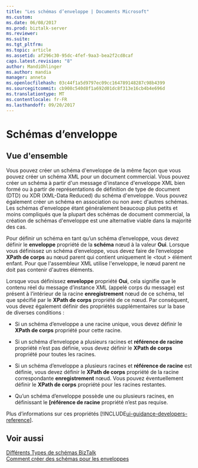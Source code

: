 ```yaml
---
title: "Les schémas d’enveloppe | Documents Microsoft"
ms.custom: 
ms.date: 06/08/2017
ms.prod: biztalk-server
ms.reviewer: 
ms.suite: 
ms.tgt_pltfrm: 
ms.topic: article
ms.assetid: af296c30-95dc-4fef-9aa3-bea2f2cd8caf
caps.latest.revision: "8"
author: MandiOhlinger
ms.author: mandia
manager: anneta
ms.openlocfilehash: 03c44f1a5d9797ec09cc164789148287c98b4399
ms.sourcegitcommit: cb908c540d8f1a692d01dc8f313e16cb4b4e696d
ms.translationtype: MT
ms.contentlocale: fr-FR
ms.lasthandoff: 09/20/2017
---
```

# <a name="envelope-schemas"></a>Schémas d’enveloppe

## <a name="overview"></a>Vue d'ensemble
Vous pouvez créer un schéma d'enveloppe de la même façon que vous pouvez créer un schéma XML pour un document commercial. Vous pouvez créer un schéma à partir d'un message d'instance d'enveloppe XML bien formé ou à partir de représentations de définition de type de document (DTD) ou XDR (XML-Data Reduced) du schéma d'enveloppe. Vous pouvez également créer un schéma en association ou non avec d'autres schémas. Les schémas d'enveloppe étant généralement beaucoup plus petits et moins compliqués que la plupart des schémas de document commercial, la création de schémas d'enveloppe est une alternative viable dans la majorité des cas.  
  
 Pour définir un schéma en tant qu’un schéma d’enveloppe, vous devez définir le **enveloppe** propriété de la **schéma** nœud à la valeur **Oui**. Lorsque vous définissez un schéma d’enveloppe, vous devez faire de l’enveloppe **XPath de corps** au nœud parent qui contient uniquement le \<tout > élément enfant. Pour que l'assembleur XML utilise l'enveloppe, le nœud parent ne doit pas contenir d'autres éléments.  
  
 Lorsque vous définissez **enveloppe** propriété **Oui**, cela signifie que le contenu réel du message d’instance XML (appelé corps du message) est présent à l’intérieur de la racine **enregistrement**  nœud de ce schéma, tel que spécifié par le **XPath de corps** propriété de ce nœud. Par conséquent, vous devez également définir des propriétés supplémentaires sur la base de diverses conditions :  
  
-   Si un schéma d’enveloppe a une racine unique, vous devez définir le **XPath de corps** propriété pour cette racine.  
  
-   Si un schéma d’enveloppe a plusieurs racines et **référence de racine** propriété n’est pas définie, vous devez définir le **XPath de corps** propriété pour toutes les racines.  
  
-   Si un schéma d’enveloppe a plusieurs racines et **référence de racine** est définie, vous devez définir le **XPath de corps** propriété de la racine correspondante **enregistrement** nœud. Vous pouvez éventuellement définir le **XPath de corps** propriété pour les racines restantes.  
  
-   Qu’un schéma d’enveloppe possède une ou plusieurs racines, en définissant le **[référence de racine** propriété n’est pas requise.  

Plus d’informations sur ces propriétés [!INCLUDE[ui-guidance-developers-reference](../includes/ui-guidance-developers-reference.md)].
  
## <a name="see-also"></a>Voir aussi  
 [Différents Types de schémas BizTalk](../core/different-types-of-biztalk-schemas.md)   
 [Comment créer des schémas pour les enveloppes](../core/how-to-create-schemas-for-envelopes.md)